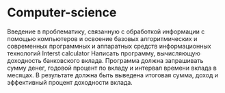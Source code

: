 # Computer-science
Введение в проблематику, связанную с обработкой информации с помощью компьютеров и освоение базовых алгоритмических и современных программных и аппаратных средств информационных технологий
Interst calculator
 Написать программу, вычисляющую доходность банковского вклада. Программа должна запрашивать сумму денег, годовой процент по вкладу и интервал времени вклада в месяцах. В результате должна быть выведена итоговая сумма, доход и эффективный процент доходности вклада.
